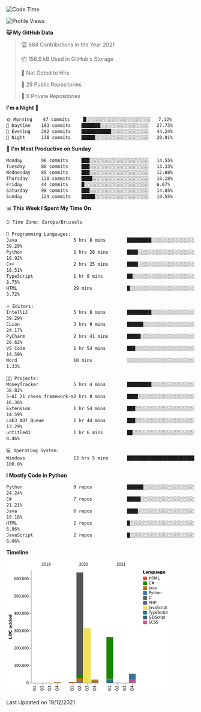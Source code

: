 <!--START_SECTION:waka-->
![Code Time](http://img.shields.io/badge/Code%20Time-66%20hrs%2015%20mins-blue)

![Profile Views](http://img.shields.io/badge/Profile%20Views-1-blue)

**🐱 My GitHub Data** 

> 🏆 684 Contributions in the Year 2021
 > 
> 📦 158.9 kB Used in GitHub's Storage 
 > 
> 🚫 Not Opted to Hire
 > 
> 📜 29 Public Repositories 
 > 
> 🔑 0 Private Repositories  
 > 
**I'm a Night 🦉** 

```text
🌞 Morning    47 commits     █░░░░░░░░░░░░░░░░░░░░░░░░   7.12% 
🌆 Daytime    183 commits    ███████░░░░░░░░░░░░░░░░░░   27.73% 
🌃 Evening    292 commits    ███████████░░░░░░░░░░░░░░   44.24% 
🌙 Night      138 commits    █████░░░░░░░░░░░░░░░░░░░░   20.91%

```
📅 **I'm Most Productive on Sunday** 

```text
Monday       96 commits     ███░░░░░░░░░░░░░░░░░░░░░░   14.55% 
Tuesday      88 commits     ███░░░░░░░░░░░░░░░░░░░░░░   13.33% 
Wednesday    85 commits     ███░░░░░░░░░░░░░░░░░░░░░░   12.88% 
Thursday     120 commits    ████░░░░░░░░░░░░░░░░░░░░░   18.18% 
Friday       44 commits     █░░░░░░░░░░░░░░░░░░░░░░░░   6.67% 
Saturday     98 commits     ███░░░░░░░░░░░░░░░░░░░░░░   14.85% 
Sunday       129 commits    █████░░░░░░░░░░░░░░░░░░░░   19.55%

```


📊 **This Week I Spent My Time On** 

```text
⌚︎ Time Zone: Europe/Brussels

💬 Programming Languages: 
Java                     5 hrs 8 mins        █████████░░░░░░░░░░░░░░░░   39.29% 
Python                   2 hrs 28 mins       ████░░░░░░░░░░░░░░░░░░░░░   18.92% 
C++                      2 hrs 25 mins       ████░░░░░░░░░░░░░░░░░░░░░   18.51% 
TypeScript               1 hr 8 mins         ██░░░░░░░░░░░░░░░░░░░░░░░   8.75% 
HTML                     29 mins             █░░░░░░░░░░░░░░░░░░░░░░░░   3.72%

🔥 Editors: 
IntelliJ                 5 hrs 8 mins        █████████░░░░░░░░░░░░░░░░   39.29% 
CLion                    3 hrs 9 mins        ██████░░░░░░░░░░░░░░░░░░░   24.17% 
PyCharm                  2 hrs 41 mins       █████░░░░░░░░░░░░░░░░░░░░   20.62% 
VS Code                  1 hr 54 mins        ███░░░░░░░░░░░░░░░░░░░░░░   14.59% 
Word                     10 mins             ░░░░░░░░░░░░░░░░░░░░░░░░░   1.33%

🐱‍💻 Projects: 
MoneyTracker             5 hrs 4 mins        █████████░░░░░░░░░░░░░░░░   38.82% 
5-AI_21_chess_framework-m2 hrs 8 mins        ████░░░░░░░░░░░░░░░░░░░░░   16.36% 
Extension                1 hr 54 mins        ███░░░░░░░░░░░░░░░░░░░░░░   14.59% 
Lab3_ADT_Queue           1 hr 44 mins        ███░░░░░░░░░░░░░░░░░░░░░░   13.29% 
untitled3                1 hr 6 mins         ██░░░░░░░░░░░░░░░░░░░░░░░   8.46%

💻 Operating System: 
Windows                  13 hrs 5 mins       █████████████████████████   100.0%

```

**I Mostly Code in Python** 

```text
Python                   8 repos             ██████░░░░░░░░░░░░░░░░░░░   24.24% 
C#                       7 repos             █████░░░░░░░░░░░░░░░░░░░░   21.21% 
Java                     6 repos             ████░░░░░░░░░░░░░░░░░░░░░   18.18% 
HTML                     2 repos             █░░░░░░░░░░░░░░░░░░░░░░░░   6.06% 
JavaScript               2 repos             █░░░░░░░░░░░░░░░░░░░░░░░░   6.06%

```


**Timeline**

![Chart not found](https://raw.githubusercontent.com/Arafa42/Arafa42/main/charts/bar_graph.png) 


 Last Updated on 19/12/2021
<!--END_SECTION:waka-->


<!-- 
[![Hits](https://hits.seeyoufarm.com/api/count/incr/badge.svg?url=https%3A%2F%2Fgithub.com%2FArafa42&count_bg=%23455AF3&title_bg=%23262D3B&icon=github.svg&icon_color=%23588EF7&title=visitors&edge_flat=false)](https://hits.seeyoufarm.com)
 -->
